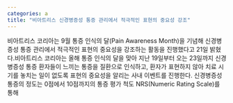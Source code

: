 ```yaml
---
categories: a
title: "비아트리스 신경병증성 통증 관리에서 적극적인 표현의 중요성 강조"
---
```

비아트리스 코리아는 9월 통증 인식의 달(Pain Awareness Month)을 기념해 신경병증성 통증 관리에서 적극적인 표현의 중요성을 강조하는 활동을 진행했다고 21일 밝혔다.비아트리스 코리아는 올해 통증 인식의 달을 맞아 지난 19일부터 오는 23일까지 신경병증성 통증 환자들이 느끼는 통증을 질환으로 인식하고, 환자가 표현하지 않아 치료 시기를 놓치는 일이 없도록 표현의 중요성을 알리는 사내 이벤트를 진행한다. 신경병증성 통증의 정도는 0점에서 10점까지의 통증 평가 척도 NRS(Numeric Rating Scale)를 통해